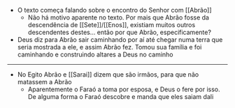 - O texto começa falando sobre o encontro do Senhor com [[Abrão]]
	- Não há motivo aparente no texto. Por mais que Abrão fosse da descendência de [[Sete]]/[[Enos]], existiam muitos outros descendentes destes... então por que Abrão, especificamente?
- Deus diz para Abrão sair caminhando por aí até chegar numa terra que seria mostrada a ele, e assim Abrão fez. Tomou sua família e foi caminhando e construindo altares a Deus no caminho
---
- No Egito Abrão e [[Sarai]] dizem que são irmãos, para que não matassem a Abrão
	- Aparentemente o Faraó a toma por esposa, e Deus o fere por isso. De alguma forma o Faraó descobre e manda que eles saiam dali